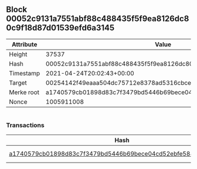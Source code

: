 ## Block 00052c9131a7551abf88c488435f5f9ea8126dc80c9f18d87d01539efd6a3145

Attribute | Value
--- | ---
Height | 37537
Hash | 00052c9131a7551abf88c488435f5f9ea8126dc80c9f18d87d01539efd6a3145
Timestamp | 2021-04-24T20:02:43+00:00
Target | 00254142f49eaaa504dc75712e8378ad5316cbcead634704b3734b6271167cc4
Merke root | a1740579cb01898d83c7f3479bd5446b69bece04cd52ebfe588cfec4fcfc66ca
Nonce | 1005911008

```

```

### Transactions

Hash | Amount
--- | ---
[a1740579cb01898d83c7f3479bd5446b69bece04cd52ebfe588cfec4fcfc66ca](a1740579cb01898d83c7f3479bd5446b69bece04cd52ebfe588cfec4fcfc66ca.md) | 10.00000000 SKEPTI 
